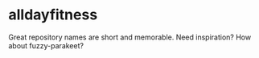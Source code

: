 # alldayfitness
Great repository names are short and memorable. Need inspiration? How about fuzzy-parakeet?
